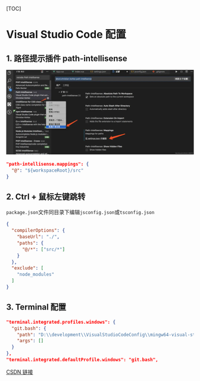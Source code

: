 [TOC]

# Visual Studio Code 配置

## 1. 路径提示插件 path-intellisense

![](./img/01.webp)

```json
"path-intellisense.mappings": {
  "@": "${workspaceRoot}/src"
}
```

## 2. Ctrl + 鼠标左键跳转

`package.json`文件同目录下编辑`jsconfig.json`或`tsconfig.json`

```json
{
  "compilerOptions": {
    "baseUrl": "./",
    "paths": {
      "@/*": ["src/*"]
    }
  },
  "exclude": [
    "node_modules"
  ]
}
```

## 3. Terminal 配置

```json
"terminal.integrated.profiles.windows": {
  "git.bash": {
    "path": "D:\\development\\VisualStudioCodeConfig\\mingw64-visual-studio-code.bat",
    "args": []
  }
},
"terminal.integrated.defaultProfile.windows": "git.bash",
```

[CSDN 链接](https://blog.csdn.net/gaoxiaoba/article/details/118191161)